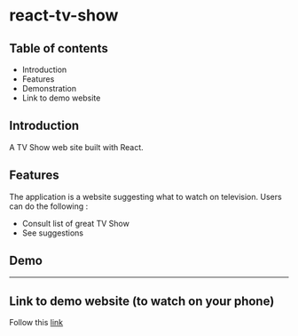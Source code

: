 <h1>react-tv-show</h1>
<h2>Table of contents</h2>
    <ul>
        <li>Introduction</li>
        <li>Features</li>
        <li>Demonstration</li>
        <li>Link to demo website</li>
    </ul>

<h2>Introduction</h2>

A TV Show web site built with React.

<h2>Features</h2>
The application is a website suggesting what to watch on television.
Users can do the following :
<ul>
    <li>Consult list of great TV Show</li>
    <li>See suggestions</li>
</ul>

<h2>Demo</h2>
  
***

<h2>Link to demo website (to watch on your phone)</h2>
 
Follow this <a href="https://react-tv-show-virid.vercel.app/">link</a> 
